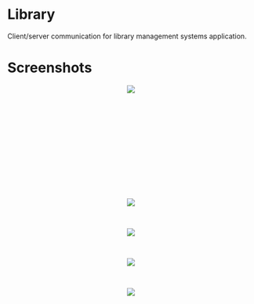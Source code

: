 # Library

Client/server communication for library management systems application.

# Screenshots

<p align="center">
  <img src="https://lh3.googleusercontent.com/-UJosSABbORk/WjBQBwPUHHI/AAAAAAAADZI/Kz5L6WPI38gukKBN8PpJTOau-j-hvnbJwCL0BGAs/w530-d-h809-n-rw/firstScreen.png" />
</p> 
</br>
</br>
</br>
</br>
</br>
</br>
</br>
</br>
</br>
</br>
</br>
<p align="center">
  <img src="https://lh3.googleusercontent.com/-s19SVWkifBM/WjBRkR4k17I/AAAAAAAADaI/2rahm6lSPqgLhy4m0mQhUk8rQ3preqfBgCL0BGAs/w530-d-h687-n-rw/secondScreen.png" />
</p> 
</br>
<p align="center">
  <img src="https://lh3.googleusercontent.com/-Yck5o0jZTd8/WjBR8gC-dSI/AAAAAAAADag/3ABtEGYC0qEo9cBYXRMMeGq_6W21uaebgCL0BGAs/w530-d-h189-n-rw/thirdScreen.png" />
</p> 
</br>
<p align="center">
  <img src="https://lh3.googleusercontent.com/-BmL-xwdc5ns/WjBSnjnIhBI/AAAAAAAADbE/IS81FgVTHMQci93Nd-FQsjaRhQXwY2C9wCL0BGAs/w530-d-h540-n-rw/fourthScreen.png" />
</p> 
</br>
<p align="center">
  <img src="https://lh3.googleusercontent.com/-R6ADKBrtIy8/WjBSwxkkpjI/AAAAAAAADbc/nAmfwfLM3c0TJMAoCDKXNObMPov-PEjHQCL0BGAs/w530-d-h725-n-rw/fifthScreen.png" />
</p> 
